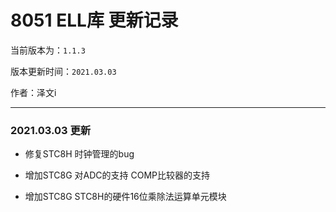

# 8051 ELL库 更新记录



当前版本为：`1.1.3`

版本更新时间：`2021.03.03`

作者：泽文i




****



### 2021.03.03 更新

* 修复STC8H 时钟管理的bug

* 增加STC8G 对ADC的支持 COMP比较器的支持

* 增加STC8G STC8H的硬件16位乘除法运算单元模块

  

  

